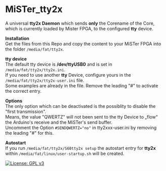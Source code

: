 # MiSTer_tty2x
A universal **tty2x Daemon** which sends **only** the Corename of the Core, which is currently loaded by Mister FPGA, to the configured **tty** device.  
 
**Installation**  
Get the files from this Repo and copy the content to your MiSTer FPGA into the folder `/media/fat/tty2x`.  
  
**tty device**  
The default tty device is **/dev/ttyUSB0** and is set in `/media/fat/tty2x/tty2x.ini`.  
If you need to use another **tty** Device, configure yours in the `/media/fat/tty2x/tty2x-user.ini` file.  
Some examples are already in the file. Remove the leading "#" to activate the correct entry.  
  
**Options**  
The only option which can be deactivated is the possiblity to disable the "first transmission".  
Means, the value "QWERTZ" will not been sent to the tty Device to „flow“ the Arduino's receive and the MiSTer's send buffer.  
Uncomment the Option `#SENDQWERTZ="no"` in tty2xxx-user.ini by removing the leading "#" for this.  
  
**Autostart**  
If you run `/media/fat/tty2x/S60tty2x setup` the autostart entry for **tty2x**  
within `/media/fat/linux/user-startup.sh` will be created.
  
[![License: GPL v3](https://img.shields.io/badge/License-GPLv3-blue.svg)](https://github.com/venice1200/MiSTer_tty2oled/blob/main/LICENSE)
